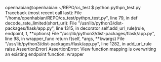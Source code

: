 openhabian@openhabian:~/REPO/cs_test $ python pythpn_test.py
Traceback (most recent call last):
  File "/home/openhabian/REPO/cs_test/pythpn_test.py", line 79, in <module>
    def decode_rate_limited(short_url):
  File "/usr/lib/python3/dist-packages/flask/app.py", line 1315, in decorator
    self.add_url_rule(rule, endpoint, f, **options)
  File "/usr/lib/python3/dist-packages/flask/app.py", line 98, in wrapper_func
    return f(self, *args, **kwargs)
  File "/usr/lib/python3/dist-packages/flask/app.py", line 1282, in add_url_rule
    raise AssertionError(
AssertionError: View function mapping is overwriting an existing endpoint function: wrapper
